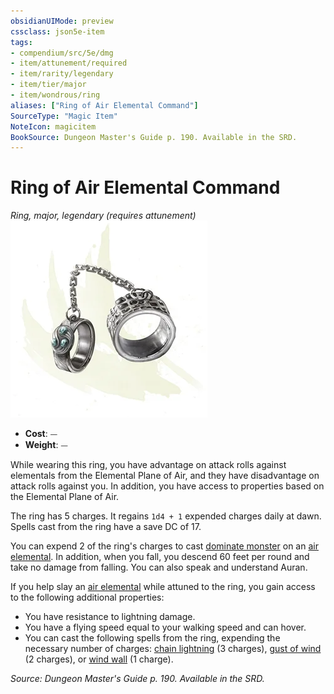 ```yaml
---
obsidianUIMode: preview
cssclass: json5e-item
tags:
- compendium/src/5e/dmg
- item/attunement/required
- item/rarity/legendary
- item/tier/major
- item/wondrous/ring
aliases: ["Ring of Air Elemental Command"]
SourceType: "Magic Item"
NoteIcon: magicitem
BookSource: Dungeon Master's Guide p. 190. Available in the SRD.
---
```

# Ring of Air Elemental Command
*Ring, major, legendary (requires attunement)*  
![](https://raw.githubusercontent.com/5etools-mirror-2/5etools-img/main/items/DMG/Ring%20of%20Air%20Elemental%20Command.webp#right)  

- **Cost**: ⏤
- **Weight**: ⏤

While wearing this ring, you have advantage on attack rolls against elementals from the Elemental Plane of Air, and they have disadvantage on attack rolls against you. In addition, you have access to properties based on the Elemental Plane of Air.

The ring has 5 charges. It regains `1d4 + 1` expended charges daily at dawn. Spells cast from the ring have a save DC of 17.

You can expend 2 of the ring's charges to cast [dominate monster](/2-Mechanics/CLI/spells/dominate-monster.md) on an [air elemental](/2-Mechanics/CLI/bestiary/elemental/air-elemental.md). In addition, when you fall, you descend 60 feet per round and take no damage from falling. You can also speak and understand Auran.

If you help slay an [air elemental](/2-Mechanics/CLI/bestiary/elemental/air-elemental.md) while attuned to the ring, you gain access to the following additional properties:

- You have resistance to lightning damage.  
- You have a flying speed equal to your walking speed and can hover.  
- You can cast the following spells from the ring, expending the necessary number of charges: [chain lightning](/2-Mechanics/CLI/spells/chain-lightning.md) (3 charges), [gust of wind](/2-Mechanics/CLI/spells/gust-of-wind.md) (2 charges), or [wind wall](/2-Mechanics/CLI/spells/wind-wall.md) (1 charge).  

*Source: Dungeon Master's Guide p. 190. Available in the SRD.*